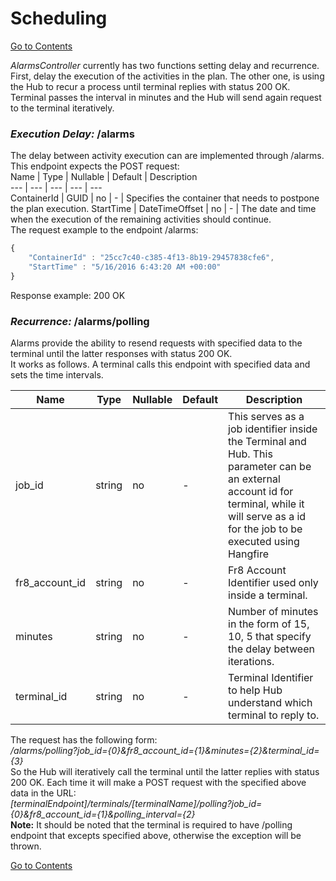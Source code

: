 # Scheduling
[Go to Contents](https://github.com/Fr8org/Fr8Core/blob/master/Docs/Home.md)

*AlarmsController* currently has two functions setting delay and recurrence. First, delay the execution of the activities in the plan. The other one, is using the Hub to recur a process until terminal replies with status 200 OK. Terminal passes the interval in minutes and the Hub will send again request to the terminal iteratively.    
### *Execution Delay:* /alarms    
The delay between activity execution can are implemented through /alarms.     
This endpoint expects the POST request:    
Name |	Type |	Nullable	| Default |	Description    
 --- | --- | --- | --- | ---    
ContainerId | 	GUID | 	no |	 - |	Specifies the container that needs to postpone the plan execution.
StartTime | 	DateTimeOffset | 	no | 	- |	The date and time when the execution of the remaining activities should continue.      
The request example to the endpoint /alarms:    
```javascript
{
	"ContainerId" : "25cc7c40-c385-4f13-8b19-29457838cfe6",
	"StartTime" : "5/16/2016 6:43:20 AM +00:00"
}
```
Response example: 200 OK    

### *Recurrence:* /alarms/polling    
Alarms provide the ability to resend requests with specified data to the terminal until the latter responses with status 200 OK.    
It works as follows. A terminal calls this endpoint with specified data and sets the time intervals.    

Name |	Type |	Nullable	| Default |	Description   
--- | --- | --- | --- | ---  
job_id |	string |	 no	| -	| This serves as a job identifier inside the Terminal and Hub. This parameter can be an external account id for terminal, while it will serve as a id for the job to be executed using Hangfire
fr8_account_id |	string |	no |	- |	Fr8 Account Identifier used only inside a terminal.
minutes |	string |	no |	- |	Number of minutes in the form of 15, 10, 5 that specify the delay between iterations.
terminal_id |	string |	no |	-	| Terminal Identifier to help Hub understand which terminal to reply to.    

The request has the following form:    
*/alarms/polling?job_id={0}&fr8_account_id={1}&minutes={2}&terminal_id={3}*    
So the Hub will iteratively call the terminal until the latter replies with status 200 OK. Each time it will make a POST request with the specified above data in the URL:    
 *[terminalEndpoint]/terminals/[terminalName]/polling?job_id={0}&fr8_account_id={1}&polling_interval={2}*   
**Note:** It should be noted that the terminal is required to have /polling endpoint that excepts specified above, otherwise the exception will be thrown.    

 [Go to Contents](https://github.com/Fr8org/Fr8Core/blob/master/Docs/Home.md)
